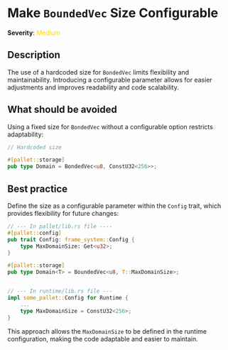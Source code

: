 # Make `BoundedVec` Size Configurable

**Severity**: <span style="color:gold;">Medium</span>

## Description

The use of a hardcoded size for `BondedVec` limits flexibility and maintainability. Introducing a configurable parameter allows for easier adjustments and improves readability and code scalability.

## What should be avoided

Using a fixed size for `BondedVec` without a configurable option restricts adaptability:

```rust
// Hardcoded size

#[pallet::storage]
pub type Domain = BondedVec<u8, ConstU32<256>>;
```

## Best practice

Define the size as a configurable parameter within the `Config` trait, which provides flexibility for future changes:

```rust
// --- In pallet/lib.rs file ----
#[pallet::config]
pub trait Config: frame_system::Config {
    type MaxDomainSize: Get<u32>;
}

#[pallet::storage]
pub type Domain<T> = BoundedVec<u8, T::MaxDomainSize>;


// --- In runtime/lib.rs file ---
impl some_pallet::Config for Runtime {
    ...
    type MaxDomainSize = ConstU32<256>;
}
```

This approach allows the `MaxDomainSize` to be defined in the runtime configuration, making the code adaptable and easier to maintain.

